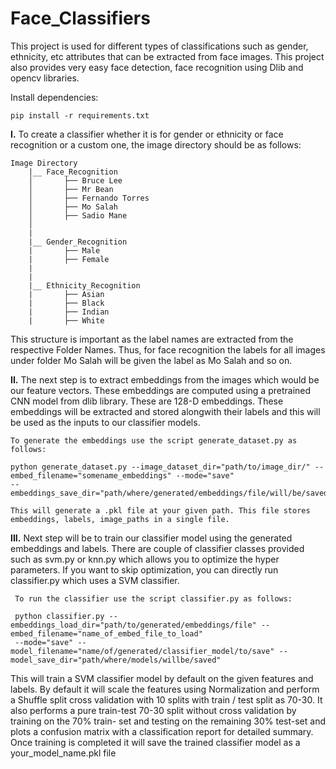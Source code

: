 # Face_Classifiers

This project is used for different types of classifications such as gender, ethnicity, etc attributes that can be extracted from face images. 
This project also provides very easy face detection, face recognition using Dlib and opencv libraries. 

Install dependencies:

    pip install -r requirements.txt

**I.** To create a classifier whether it is for gender or ethnicity or face recognition or a custom one, the image directory should be as follows:

    Image Directory
        |__ Face_Recognition
        │       ├── Bruce Lee
        │       ├── Mr Bean
        │       ├── Fernando Torres
        │       ├── Mo Salah
        │       ├── Sadio Mane
        │   
        |   
        |__ Gender_Recognition
        |       ├── Male
        |       ├── Female
        |   
        |   
        |__ Ethnicity_Recognition
        |       ├── Asian
        |       ├── Black
        |       ├── Indian
        |       ├── White


This structure is important as the label names are extracted from the respective Folder Names. Thus, for face recognition the labels for all images under folder Mo Salah will be given the label as Mo Salah and so on. 

**II.** The next step is to extract embeddings from the images which would be our feature vectors. These embeddings are computed using a pretrained CNN model from dlib library. These are 128-D embeddings. These embeddings will be extracted and stored alongwith their labels and this will be used as the inputs to our classifier models. 
    
    To generate the embeddings use the script generate_dataset.py as follows:
    
    python generate_dataset.py --image_dataset_dir="path/to/image_dir/" --embed_filename="somename_embeddings" --mode="save" 
    --embeddings_save_dir="path/where/generated/embeddings/file/will/be/saved"
    
    This will generate a .pkl file at your given path. This file stores embeddings, labels, image_paths in a single file.
   
**III.** Next step will be to train our classifier model using the generated embeddings and labels.
     There are couple of classifier classes provided such as svm.py or knn.py which allows you to optimize the hyper parameters. If you want to skip optimization, you can directly run classifier.py which uses a SVM classifier.
     
     To run the classifier use the script classifier.py as follows:
     
     python classifier.py --embeddings_load_dir="path/to/generated/embeddings/file" --embed_filename="name_of_embed_file_to_load"
     --mode="save" --model_filename="name/of/generated/classifier_model/to/save" --model_save_dir="path/where/models/willbe/saved"
     
   This will train a SVM classifier model by default on the given features and labels. 
   By default it will scale the features using Normalization and perform a Shuffle split cross validation with 10 splits with 
   train / test split as 70-30. It also performs a pure train-test 70-30 split without cross validation by training on the 70% train-      set and testing on the remaining 30% test-set and plots a confusion matrix with a classification report for detailed summary.   
   Once training is completed it will save the trained classifier model as a your_model_name.pkl file
   
    
